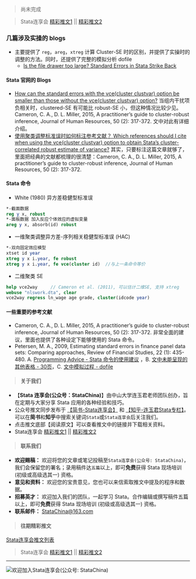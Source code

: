 > 尚未完成

> Stata连享会 [精彩推文1](https://gitee.com/arlionn/stata_training/blob/master/README.md)  || [精彩推文2](https://github.com/arlionn/stata/blob/master/README.md)


### 几篇涉及实操的 blogs

- 主要提供了 `reg`，`areg`，`xtreg` 计算 Cluster-SE 时的区别，并提供了实操时的调整的方法。同时，还提供了完整的模拟分析 dofile
  - [Is the file drawer too large? Standard Errors in Stata Strike Back](https://www.fionaburlig.com/blog/2016/8/16/is-the-file-drawer-too-large)
 
#### Stata 官网的 Blogs
  - [How can the standard errors with the vce(cluster clustvar) option be smaller than those without the vce(cluster clustvar) option?](https://www.stata.com/support/faqs/statistics/standard-errors-and-vce-cluster-option/)
当组内干扰项负相关时，clustered-SE 有可能比 robust-SE 小，但这种情况比较少见。Cameron, C. A., D. L. Miller, 2015, A practitioner’s guide to cluster-robust inference, Journal of Human Resources, 50 (2): 317-372. 文中对此有详细介绍。
  - [使用聚类调整标准误时如何标注参考文献？ Which references should I cite when using the vce(cluster clustvar) option to obtain Stata’s cluster-correlated robust estimate of variance?](https://www.stata.com/support/faqs/statistics/references/) 其实，只要标注这篇文章就够了，里面把经典的文献都梳理的很清楚：Cameron, C. A., D. L. Miller, 2015, A practitioner’s guide to cluster-robust inference, Journal of Human Resources, 50 (2): 317-372. 

#### Stata 命令
- White (1980) 异方差稳健型标准误 
```stata
*-截面数据
reg y x, robust  
*-面板数据 加入反应个体效应的虚拟变量
areg y x, absorb(id) robust
```
- 一维聚类调整异方差-序列相关稳健型标准误 (HAC)
```stata
*-双向固定效应模型
xtset id year
xtreg y x i.year, fe robust
xtreg y x i.year, fe vce(cluster id)  //与上一条命令等价
```
- 二维聚类 SE
```stata
help vce2way	 // Cameron et al. (2011), 可以估计二维SE, 支持 xtreg
webuse "nlswork.dta", clear
vce2way regress ln_wage age grade, cluster(idcode year)
```







#### 一些重要的参考文献
- Cameron, C. A., D. L. Miller, 2015, A practitioner’s guide to cluster-robust inference, Journal of Human Resources, 50 (2): 317-372. 非常全面的建议，里面也提供了各种设定下能够使用的 Stata 命令。
- Petersen, M. A., 2009, Estimating standard errors in finance panel data sets: Comparing approaches, Review of Financial Studies, 22 (1): 435-480. A. [Programming Advice - Stata 命令的使用建议](http://www.kellogg.northwestern.edu/faculty/petersen/htm/papers/se/se_programming.htm) ，B. [文中未能呈现的其他表格 - 30页](http://www.kellogg.northwestern.edu/faculty/petersen/htm/papers/standarderror_extra_tables.pdf)，C. [文中模拟过程 - dofile](http://www.kellogg.northwestern.edu/faculty/petersen/htm/papers/se/se_programming.htm#_Simulated_Data_Sets)


>#### 关于我们

- 【**Stata 连享会(公众号：StataChina)**】由中山大学连玉君老师团队创办，旨在定期与大家分享 Stata 应用的各种经验和技巧。
- 公众号推文同步发布于 [【简书-Stata连享会】](https://www.jianshu.com/u/69a30474ef33) 和 [【知乎-连玉君Stata专栏】](https://zhuanlan.zhihu.com/arlion)。可以在**简书**和**知乎**中搜索关键词`Stata`或`Stata连享会`后关注我们。
- 点击推文底部【阅读原文】可以查看推文中的链接并下载相关资料。
- Stata连享会 [精彩推文1](https://gitee.com/arlionn/stata_training/blob/master/README.md)  || [精彩推文2](https://github.com/arlionn/stata/blob/master/README.md)

>#### 联系我们

- **欢迎赐稿：** 欢迎将您的文章或笔记投稿至`Stata连享会(公众号: StataChina)`，我们会保留您的署名；录用稿件达`五篇`以上，即可**免费**获得 Stata 现场培训 (初级或高级选其一) 资格。
- **意见和资料：** 欢迎您的宝贵意见，您也可以来信索取推文中提及的程序和数据。
- **招募英才：** 欢迎加入我们的团队，一起学习 Stata。合作编辑或撰写稿件五篇以上，即可**免费**获得 Stata 现场培训 (初级或高级选其一) 资格。
- **联系邮件：** StataChina@163.com

>#### 往期精彩推文
[Stata连享会推文列表](https://www.jianshu.com/p/de82fdc2c18a)

> Stata连享会 [精彩推文1](https://gitee.com/arlionn/stata_training/blob/master/README.md)  || [精彩推文2](https://github.com/arlionn/stata/blob/master/README.md)
---
![欢迎加入Stata连享会(公众号: StataChina)](http://upload-images.jianshu.io/upload_images/7692714-1c70cb54f6f0248d.jpg?imageMogr2/auto-orient/strip%7CimageView2/2/w/1240 "扫码关注 Stata 连享会")
